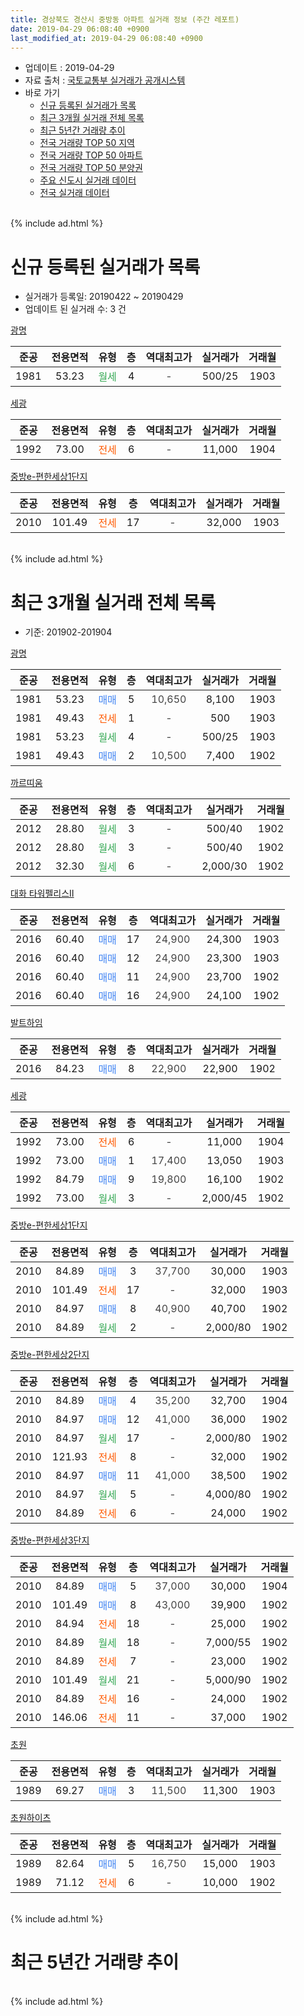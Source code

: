 ```yaml
---
title: 경상북도 경산시 중방동 아파트 실거래 정보 (주간 레포트)
date: 2019-04-29 06:08:40 +0900
last_modified_at: 2019-04-29 06:08:40 +0900
---
```


* 업데이트 : 2019-04-29
* 자료 출처 : [국토교통부 실거래가 공개시스템](http://rt.molit.go.kr)
* 바로 가기
    * [신규 등록된 실거래가 목록](#신규-등록된-실거래가-목록)
    * [최근 3개월 실거래 전체 목록](#최근-3개월-실거래-전체-목록)
    * [최근 5년간 거래량 추이](#최근-5년간-거래량-추이)
    * [전국 거래량 TOP 50 지역](https://inasie.github.io/apt-trade-info/최근-3개월-전국에서-가장-거래가-많이-발생한-지역)
    * [전국 거래량 TOP 50 아파트](https://inasie.github.io/apt-trade-info/최근-3개월-전국에서-가장-거래가-많이-발생한-아파트)
    * [전국 거래량 TOP 50 분양권](https://inasie.github.io/apt-trade-info/최근-3개월-전국에서-가장-거래가-많이-발생한-분양권)
    * [주요 신도시 실거래 데이터](https://inasie.github.io/apt-trade-info/주요-신도시)
    * [전국 실거래 데이터](https://inasie.github.io/apt-trade-info/전국)
<br>
{% include ad.html %}
<br>

# 신규 등록된 실거래가 목록
* 실거래가 등록일: 20190422 ~ 20190429
* 업데이트 된 실거래 수: 3 건


[광명](https://search.naver.com/search.naver?query=%EA%B2%BD%EC%83%81%EB%B6%81%EB%8F%84+%EA%B2%BD%EC%82%B0%EC%8B%9C+%EC%A4%91%EB%B0%A9%EB%8F%99+%EA%B4%91%EB%AA%85)

|준공|전용면적|유형|층|역대최고가|실거래가|거래월|
|:---:|:---:|:---:|:---:|:---:|:---:|:---:|
|1981|53.23|<span style="color:#34a853">월세</span>|4|<span style="color:#444444">-</span>|500/25|1903|

[세광](https://search.naver.com/search.naver?query=%EA%B2%BD%EC%83%81%EB%B6%81%EB%8F%84+%EA%B2%BD%EC%82%B0%EC%8B%9C+%EC%A4%91%EB%B0%A9%EB%8F%99+%EC%84%B8%EA%B4%91)

|준공|전용면적|유형|층|역대최고가|실거래가|거래월|
|:---:|:---:|:---:|:---:|:---:|:---:|:---:|
|1992|73.00|<span style="color:#ff5a00">전세</span>|6|<span style="color:#444444">-</span>|11,000|1904|

[중방e-편한세상1단지](https://search.naver.com/search.naver?query=%EA%B2%BD%EC%83%81%EB%B6%81%EB%8F%84+%EA%B2%BD%EC%82%B0%EC%8B%9C+%EC%A4%91%EB%B0%A9%EB%8F%99+%EC%A4%91%EB%B0%A9e-%ED%8E%B8%ED%95%9C%EC%84%B8%EC%83%811%EB%8B%A8%EC%A7%80)

|준공|전용면적|유형|층|역대최고가|실거래가|거래월|
|:---:|:---:|:---:|:---:|:---:|:---:|:---:|
|2010|101.49|<span style="color:#ff5a00">전세</span>|17|<span style="color:#444444">-</span>|32,000|1903|


<br>
{% include ad.html %}
<br>

# 최근 3개월 실거래 전체 목록
* 기준: 201902-201904


[광명](https://search.naver.com/search.naver?query=%EA%B2%BD%EC%83%81%EB%B6%81%EB%8F%84+%EA%B2%BD%EC%82%B0%EC%8B%9C+%EC%A4%91%EB%B0%A9%EB%8F%99+%EA%B4%91%EB%AA%85)

|준공|전용면적|유형|층|역대최고가|실거래가|거래월|
|:---:|:---:|:---:|:---:|:---:|:---:|:---:|
|1981|53.23|<span style="color:#4285f3">매매</span>|5|<span style="color:#444444">10,650</span>|8,100|1903|
|1981|49.43|<span style="color:#ff5a00">전세</span>|1|<span style="color:#444444">-</span>|500|1903|
|1981|53.23|<span style="color:#34a853">월세</span>|4|<span style="color:#444444">-</span>|500/25|1903|
|1981|49.43|<span style="color:#4285f3">매매</span>|2|<span style="color:#444444">10,500</span>|7,400|1902|

[까르띠움](https://search.naver.com/search.naver?query=%EA%B2%BD%EC%83%81%EB%B6%81%EB%8F%84+%EA%B2%BD%EC%82%B0%EC%8B%9C+%EC%A4%91%EB%B0%A9%EB%8F%99+%EA%B9%8C%EB%A5%B4%EB%9D%A0%EC%9B%80)

|준공|전용면적|유형|층|역대최고가|실거래가|거래월|
|:---:|:---:|:---:|:---:|:---:|:---:|:---:|
|2012|28.80|<span style="color:#34a853">월세</span>|3|<span style="color:#444444">-</span>|500/40|1902|
|2012|28.80|<span style="color:#34a853">월세</span>|3|<span style="color:#444444">-</span>|500/40|1902|
|2012|32.30|<span style="color:#34a853">월세</span>|6|<span style="color:#444444">-</span>|2,000/30|1902|

[대화 타워펠리스Ⅱ](https://search.naver.com/search.naver?query=%EA%B2%BD%EC%83%81%EB%B6%81%EB%8F%84+%EA%B2%BD%EC%82%B0%EC%8B%9C+%EC%A4%91%EB%B0%A9%EB%8F%99+%EB%8C%80%ED%99%94+%ED%83%80%EC%9B%8C%ED%8E%A0%EB%A6%AC%EC%8A%A4%E2%85%A1)

|준공|전용면적|유형|층|역대최고가|실거래가|거래월|
|:---:|:---:|:---:|:---:|:---:|:---:|:---:|
|2016|60.40|<span style="color:#4285f3">매매</span>|17|<span style="color:#444444">24,900</span>|24,300|1903|
|2016|60.40|<span style="color:#4285f3">매매</span>|12|<span style="color:#444444">24,900</span>|23,300|1903|
|2016|60.40|<span style="color:#4285f3">매매</span>|11|<span style="color:#444444">24,900</span>|23,700|1902|
|2016|60.40|<span style="color:#4285f3">매매</span>|16|<span style="color:#444444">24,900</span>|24,100|1902|

[발트하임](https://search.naver.com/search.naver?query=%EA%B2%BD%EC%83%81%EB%B6%81%EB%8F%84+%EA%B2%BD%EC%82%B0%EC%8B%9C+%EC%A4%91%EB%B0%A9%EB%8F%99+%EB%B0%9C%ED%8A%B8%ED%95%98%EC%9E%84)

|준공|전용면적|유형|층|역대최고가|실거래가|거래월|
|:---:|:---:|:---:|:---:|:---:|:---:|:---:|
|2016|84.23|<span style="color:#4285f3">매매</span>|8|<span style="color:#444444">22,900</span>|22,900|1902|

[세광](https://search.naver.com/search.naver?query=%EA%B2%BD%EC%83%81%EB%B6%81%EB%8F%84+%EA%B2%BD%EC%82%B0%EC%8B%9C+%EC%A4%91%EB%B0%A9%EB%8F%99+%EC%84%B8%EA%B4%91)

|준공|전용면적|유형|층|역대최고가|실거래가|거래월|
|:---:|:---:|:---:|:---:|:---:|:---:|:---:|
|1992|73.00|<span style="color:#ff5a00">전세</span>|6|<span style="color:#444444">-</span>|11,000|1904|
|1992|73.00|<span style="color:#4285f3">매매</span>|1|<span style="color:#444444">17,400</span>|13,050|1903|
|1992|84.79|<span style="color:#4285f3">매매</span>|9|<span style="color:#444444">19,800</span>|16,100|1902|
|1992|73.00|<span style="color:#34a853">월세</span>|3|<span style="color:#444444">-</span>|2,000/45|1902|

[중방e-편한세상1단지](https://search.naver.com/search.naver?query=%EA%B2%BD%EC%83%81%EB%B6%81%EB%8F%84+%EA%B2%BD%EC%82%B0%EC%8B%9C+%EC%A4%91%EB%B0%A9%EB%8F%99+%EC%A4%91%EB%B0%A9e-%ED%8E%B8%ED%95%9C%EC%84%B8%EC%83%811%EB%8B%A8%EC%A7%80)

|준공|전용면적|유형|층|역대최고가|실거래가|거래월|
|:---:|:---:|:---:|:---:|:---:|:---:|:---:|
|2010|84.89|<span style="color:#4285f3">매매</span>|3|<span style="color:#444444">37,700</span>|30,000|1903|
|2010|101.49|<span style="color:#ff5a00">전세</span>|17|<span style="color:#444444">-</span>|32,000|1903|
|2010|84.97|<span style="color:#4285f3">매매</span>|8|<span style="color:#444444">40,900</span>|40,700|1902|
|2010|84.89|<span style="color:#34a853">월세</span>|2|<span style="color:#444444">-</span>|2,000/80|1902|

[중방e-편한세상2단지](https://search.naver.com/search.naver?query=%EA%B2%BD%EC%83%81%EB%B6%81%EB%8F%84+%EA%B2%BD%EC%82%B0%EC%8B%9C+%EC%A4%91%EB%B0%A9%EB%8F%99+%EC%A4%91%EB%B0%A9e-%ED%8E%B8%ED%95%9C%EC%84%B8%EC%83%812%EB%8B%A8%EC%A7%80)

|준공|전용면적|유형|층|역대최고가|실거래가|거래월|
|:---:|:---:|:---:|:---:|:---:|:---:|:---:|
|2010|84.89|<span style="color:#4285f3">매매</span>|4|<span style="color:#444444">35,200</span>|32,700|1904|
|2010|84.97|<span style="color:#4285f3">매매</span>|12|<span style="color:#444444">41,000</span>|36,000|1902|
|2010|84.97|<span style="color:#34a853">월세</span>|17|<span style="color:#444444">-</span>|2,000/80|1902|
|2010|121.93|<span style="color:#ff5a00">전세</span>|8|<span style="color:#444444">-</span>|32,000|1902|
|2010|84.97|<span style="color:#4285f3">매매</span>|11|<span style="color:#444444">41,000</span>|38,500|1902|
|2010|84.97|<span style="color:#34a853">월세</span>|5|<span style="color:#444444">-</span>|4,000/80|1902|
|2010|84.89|<span style="color:#ff5a00">전세</span>|6|<span style="color:#444444">-</span>|24,000|1902|

[중방e-편한세상3단지](https://search.naver.com/search.naver?query=%EA%B2%BD%EC%83%81%EB%B6%81%EB%8F%84+%EA%B2%BD%EC%82%B0%EC%8B%9C+%EC%A4%91%EB%B0%A9%EB%8F%99+%EC%A4%91%EB%B0%A9e-%ED%8E%B8%ED%95%9C%EC%84%B8%EC%83%813%EB%8B%A8%EC%A7%80)

|준공|전용면적|유형|층|역대최고가|실거래가|거래월|
|:---:|:---:|:---:|:---:|:---:|:---:|:---:|
|2010|84.89|<span style="color:#4285f3">매매</span>|5|<span style="color:#444444">37,000</span>|30,000|1904|
|2010|101.49|<span style="color:#4285f3">매매</span>|8|<span style="color:#444444">43,000</span>|39,900|1902|
|2010|84.94|<span style="color:#ff5a00">전세</span>|18|<span style="color:#444444">-</span>|25,000|1902|
|2010|84.89|<span style="color:#34a853">월세</span>|18|<span style="color:#444444">-</span>|7,000/55|1902|
|2010|84.89|<span style="color:#ff5a00">전세</span>|7|<span style="color:#444444">-</span>|23,000|1902|
|2010|101.49|<span style="color:#34a853">월세</span>|21|<span style="color:#444444">-</span>|5,000/90|1902|
|2010|84.89|<span style="color:#ff5a00">전세</span>|16|<span style="color:#444444">-</span>|24,000|1902|
|2010|146.06|<span style="color:#ff5a00">전세</span>|11|<span style="color:#444444">-</span>|37,000|1902|

[초원](https://search.naver.com/search.naver?query=%EA%B2%BD%EC%83%81%EB%B6%81%EB%8F%84+%EA%B2%BD%EC%82%B0%EC%8B%9C+%EC%A4%91%EB%B0%A9%EB%8F%99+%EC%B4%88%EC%9B%90)

|준공|전용면적|유형|층|역대최고가|실거래가|거래월|
|:---:|:---:|:---:|:---:|:---:|:---:|:---:|
|1989|69.27|<span style="color:#4285f3">매매</span>|3|<span style="color:#444444">11,500</span>|11,300|1903|

[초원하이츠](https://search.naver.com/search.naver?query=%EA%B2%BD%EC%83%81%EB%B6%81%EB%8F%84+%EA%B2%BD%EC%82%B0%EC%8B%9C+%EC%A4%91%EB%B0%A9%EB%8F%99+%EC%B4%88%EC%9B%90%ED%95%98%EC%9D%B4%EC%B8%A0)

|준공|전용면적|유형|층|역대최고가|실거래가|거래월|
|:---:|:---:|:---:|:---:|:---:|:---:|:---:|
|1989|82.64|<span style="color:#4285f3">매매</span>|5|<span style="color:#444444">16,750</span>|15,000|1903|
|1989|71.12|<span style="color:#ff5a00">전세</span>|6|<span style="color:#444444">-</span>|10,000|1902|


<br>
{% include ad.html %}
<br>

# 최근 5년간 거래량 추이


<div style="width:100%;">
    <canvas id="deal_progress" height="200"></canvas>
</div>

<script>
new Chart(document.getElementById("deal_progress"), {
    type: 'line',
    data: {
        labels: ['201404','201405','201406','201407','201408','201409','201410','201411','201412','201501','201502','201503','201504','201505','201506','201507','201508','201509','201510','201511','201512','201601','201602','201603','201604','201605','201606','201607','201608','201609','201610','201611','201612','201701','201702','201703','201704','201705','201706','201707','201708','201709','201710','201711','201712','201801','201802','201803','201804','201805','201806','201807','201808','201809','201810','201811','201812','201901','201902','201903','201904'],
        datasets: [{
            label: '매매',
            pointRadius: 1,
            data: [16, 20, 17, 20, 24, 21, 30, 12, 14, 19, 16, 30, 19, 19, 14, 13, 8, 12, 5, 3, 4, 5, 20, 2, 16, 7, 11, 5, 11, 8, 16, 21, 9, 6, 12, 6, 8, 6, 13, 21, 32, 25, 15, 14, 9, 8, 16, 19, 11, 6, 8, 7, 11, 7, 13, 4, 7, 11, 9, 7, 2],
            borderColor: "rgba(255, 201, 14, 1)",
            backgroundColor: "rgba(255, 201, 14, 0.5)",
            fill: false,
            lineTension: 0
        },{
            label: '전월세',
            pointRadius: 1,
            data: [6, 11, 6, 7, 6, 9, 8, 10, 7, 6, 10, 12, 10, 11, 7, 11, 6, 8, 6, 3, 4, 9, 8, 12, 13, 6, 11, 14, 6, 7, 11, 7, 14, 5, 9, 13, 8, 7, 11, 6, 4, 11, 11, 13, 6, 8, 4, 6, 10, 11, 4, 4, 5, 5, 9, 8, 7, 10, 16, 3, 1],
            borderColor: "rgba(0, 141, 185, 1)",
            backgroundColor: "rgba(0, 141, 185, 0.5)",
            fill: false,
            lineTension: 0
        }
        ]
    },
    options: {
        responsive: true,
        title: {
            display: false
        },
        tooltips: {
            mode: 'index',
            intersect: false
        },
        hover: {
            mode: 'nearest',
            intersect: true
        },
        scales: {
            xAxes: [{
                display: true,
                scaleLabel: {
                    display: true,
                    labelString: '년/월'
                }
            }],
            yAxes: [{
                display: true,
                ticks: {
                    suggestedMin: 0,
                },
                scaleLabel: {
                    display: true,
                    labelString: '실거래 수'
                }
            }]
        }
    }
});

</script>


<br>
{% include ad.html %}
<br>


